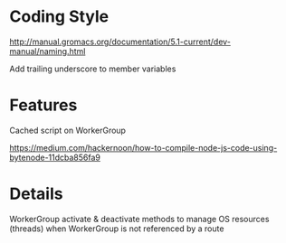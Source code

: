 # Coding Style
http://manual.gromacs.org/documentation/5.1-current/dev-manual/naming.html

Add trailing underscore to member variables

# Features
Cached script on WorkerGroup

https://medium.com/hackernoon/how-to-compile-node-js-code-using-bytenode-11dcba856fa9

# Details
WorkerGroup activate & deactivate methods to manage OS resources (threads) when WorkerGroup is not
referenced by a route